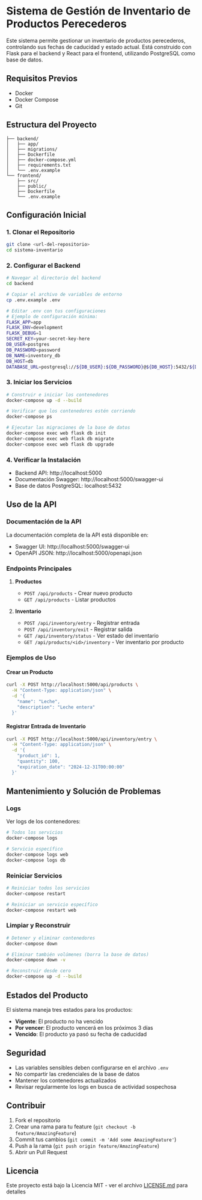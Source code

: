 # Sistema de Gestión de Inventario de Productos Perecederos

Este sistema permite gestionar un inventario de productos perecederos, controlando sus fechas de caducidad y estado actual. Está construido con Flask para el backend y React para el frontend, utilizando PostgreSQL como base de datos.

## Requisitos Previos

- Docker
- Docker Compose
- Git

## Estructura del Proyecto

```
├── backend/
│   ├── app/
│   ├── migrations/
│   ├── Dockerfile
│   ├── docker-compose.yml
│   ├── requirements.txt
│   └── .env.example
└── frontend/
    ├── src/
    ├── public/
    ├── Dockerfile
    └── .env.example
```

## Configuración Inicial

### 1. Clonar el Repositorio

```bash
git clone <url-del-repositorio>
cd sistema-inventario
```

### 2. Configurar el Backend

```bash
# Navegar al directorio del backend
cd backend

# Copiar el archivo de variables de entorno
cp .env.example .env

# Editar .env con tus configuraciones
# Ejemplo de configuración mínima:
FLASK_APP=app
FLASK_ENV=development
FLASK_DEBUG=1
SECRET_KEY=your-secret-key-here
DB_USER=postgres
DB_PASSWORD=password
DB_NAME=inventory_db
DB_HOST=db
DATABASE_URL=postgresql://${DB_USER}:${DB_PASSWORD}@${DB_HOST}:5432/${DB_NAME}
```

### 3. Iniciar los Servicios

```bash
# Construir e iniciar los contenedores
docker-compose up -d --build

# Verificar que los contenedores estén corriendo
docker-compose ps

# Ejecutar las migraciones de la base de datos
docker-compose exec web flask db init
docker-compose exec web flask db migrate
docker-compose exec web flask db upgrade
```

### 4. Verificar la Instalación

- Backend API: http://localhost:5000
- Documentación Swagger: http://localhost:5000/swagger-ui
- Base de datos PostgreSQL: localhost:5432

## Uso de la API

### Documentación de la API

La documentación completa de la API está disponible en:
- Swagger UI: http://localhost:5000/swagger-ui
- OpenAPI JSON: http://localhost:5000/openapi.json

### Endpoints Principales

1. **Productos**
   - `POST /api/products` - Crear nuevo producto
   - `GET /api/products` - Listar productos

2. **Inventario**
   - `POST /api/inventory/entry` - Registrar entrada
   - `POST /api/inventory/exit` - Registrar salida
   - `GET /api/inventory/status` - Ver estado del inventario
   - `GET /api/products/<id>/inventory` - Ver inventario por producto

### Ejemplos de Uso

#### Crear un Producto

```bash
curl -X POST http://localhost:5000/api/products \
  -H "Content-Type: application/json" \
  -d '{
    "name": "Leche",
    "description": "Leche entera"
  }'
```

#### Registrar Entrada de Inventario

```bash
curl -X POST http://localhost:5000/api/inventory/entry \
  -H "Content-Type: application/json" \
  -d '{
    "product_id": 1,
    "quantity": 100,
    "expiration_date": "2024-12-31T00:00:00"
  }'
```

## Mantenimiento y Solución de Problemas

### Logs

Ver logs de los contenedores:
```bash
# Todos los servicios
docker-compose logs

# Servicio específico
docker-compose logs web
docker-compose logs db
```

### Reiniciar Servicios

```bash
# Reiniciar todos los servicios
docker-compose restart

# Reiniciar un servicio específico
docker-compose restart web
```

### Limpiar y Reconstruir

```bash
# Detener y eliminar contenedores
docker-compose down

# Eliminar también volúmenes (borra la base de datos)
docker-compose down -v

# Reconstruir desde cero
docker-compose up -d --build
```

## Estados del Producto

El sistema maneja tres estados para los productos:

- **Vigente**: El producto no ha vencido
- **Por vencer**: El producto vencerá en los próximos 3 días
- **Vencido**: El producto ya pasó su fecha de caducidad

## Seguridad

- Las variables sensibles deben configurarse en el archivo `.env`
- No compartir las credenciales de la base de datos
- Mantener los contenedores actualizados
- Revisar regularmente los logs en busca de actividad sospechosa

## Contribuir

1. Fork el repositorio
2. Crear una rama para tu feature (`git checkout -b feature/AmazingFeature`)
3. Commit tus cambios (`git commit -m 'Add some AmazingFeature'`)
4. Push a la rama (`git push origin feature/AmazingFeature`)
5. Abrir un Pull Request

## Licencia

Este proyecto está bajo la Licencia MIT - ver el archivo [LICENSE.md](LICENSE.md) para detalles

